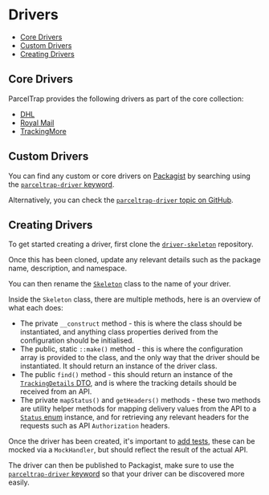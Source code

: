 # Drivers

- [Core Drivers](#core-drivers)
- [Custom Drivers](#custom-drivers)
- [Creating Drivers](#creating-drivers)

<a name="core-drivers"></a>
## Core Drivers

ParcelTrap provides the following drivers as part of the core collection:

- [DHL](driver-dhl.md)
- [Royal Mail](driver-royal-mail.md)
- [TrackingMore](driver-trackingmore.md)

<a name="custom-drivers"></a>
## Custom Drivers

You can find any custom or core drivers on [Packagist][packagist] by searching using the [`parceltrap-driver` keyword][packagist-drivers].

Alternatively, you can check the [`parceltrap-driver` topic on GitHub][github-drivers].

<a name="creating-drivers"></a>
## Creating Drivers

To get started creating a driver, first clone the [`driver-skeleton`](https://github.com/parceltrap/driver-skeleton) repository.

Once this has been cloned, update any relevant details such as the package name, description, and namespace.

You can then rename the [`Skeleton`](https://github.com/parceltrap/driver-skeleton/blob/main/src/Skeleton.php) class to the name of your driver.

Inside the `Skeleton` class, there are multiple methods, here is an overview of what each does:

- The private `__construct` method - this is where the class should be instantiated, and anything class properties derived from the configuration should be initialised.
- The public, static `::make()` method - this is where the configuration array is provided to the class, and the only way that the driver should be instantiated. It should return an instance of the driver class.
- The public `find()` method - this should return an instance of the [`TrackingDetails` DTO](https://github.com/parceltrap/parceltrap/blob/main/src/DTOs/TrackingDetails.php), and is where the tracking details should be received from an API.
- The private `mapStatus()` and `getHeaders()` methods - these two methods are utility helper methods for mapping delivery values from the API to a [`Status` enum](https://github.com/parceltrap/parceltrap/blob/main/src/Enums/Status.php) instance, and for retrieving any relevant headers for the requests such as API `Authorization` headers.

Once the driver has been created, it's important to [add tests](https://github.com/parceltrap/driver-skeleton/blob/main/tests/SkeletonTest.php), these can be mocked via a `MockHandler`, but should reflect the result of the actual API.

The driver can then be published to Packagist, make sure to use the [`parceltrap-driver` keyword](https://github.com/parceltrap/driver-skeleton/blob/main/composer.json#L6-L8) so that your driver can be discovered more easily.

[github-drivers]: https://github.com/topics/parceltrap-driver
[packagist]: https://packagist.org
[packagist-drivers]: https://packagist.org/explore?tags=parceltrap%20driver

